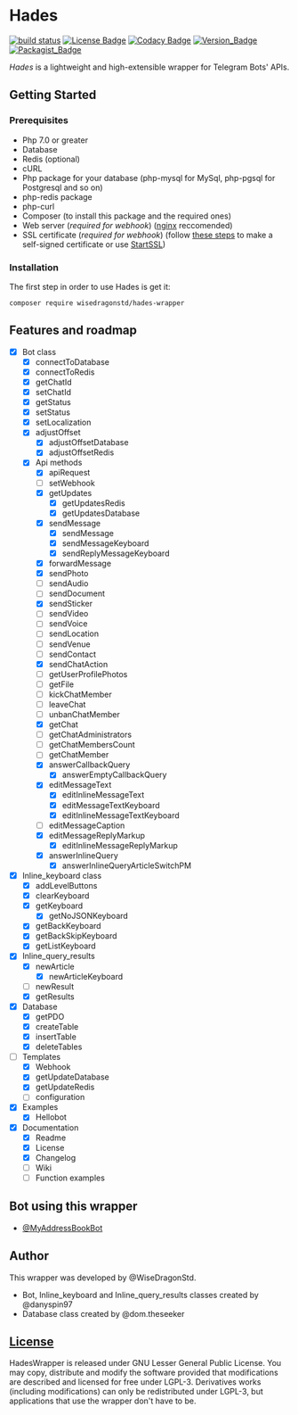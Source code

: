 # Hades
[![build status](https://gitlab.com/WiseDragonStd/HadesWrapper/badges/master/build.svg)](https://gitlab.com/WiseDragonStd/HadesWrapper/commits/master)
[![License Badge](https://img.shields.io/badge/license-LGPL--3.0+-blue.svg?style=flat)]()
[![Codacy Badge](https://api.codacy.com/project/badge/Grade/37c6ba26de864c1e966aa4813b538e96)](https://www.codacy.com/app/danyspin97/HadesWrapper?utm_source=gitlab.com&amp;utm_medium=referral&amp;utm_content=WiseDragonStd/HadesWrapper/&amp;utm_campaign=Badge_Grade)
[![Version_Badge](https://img.shields.io/badge/version-0.3.4-yellow.svg?style=flat)]()
[![Packagist_Badge](https://img.shields.io/packagist/v/wisedragonstd/hades-wrapper.svg?style=flat)]()

*Hades* is a lightweight and high-extensible wrapper for Telegram Bots' APIs.

## Getting Started

### Prerequisites
- Php 7.0 or greater
- Database
- Redis (optional)
- cURL
- Php package for your database (php-mysql for MySql, php-pgsql for Postgresql and so on)
- php-redis package
- php-curl
- Composer (to install this package and the required ones)
- Web server (*required for webhook*) ([nginx](http://nginx.org/) reccomended)
- SSL certificate (*required for webhook*) (follow [these steps](https://devcenter.heroku.com/articles/ssl-certificate-self) to make a self-signed certificate or use [StartSSL](https://www.startssl.com/))

### Installation
The first step in order to use Hades is get it:

```
composer require wisedragonstd/hades-wrapper
```

## Features and roadmap

- [x] Bot class
    - [x] connectToDatabase
    - [x] connectToRedis
    - [x] getChatId
    - [x] setChatId
    - [x] getStatus
    - [x] setStatus
    - [x] setLocalization
    - [x] adjustOffset
        - [x] adjustOffsetDatabase
        - [x] adjustOffsetRedis
    - [x] Api methods
        - [x] apiRequest
        - [ ] setWebhook
        - [x] getUpdates
            - [x] getUpdatesRedis
            - [x] getUpdatesDatabase
        - [x] sendMessage
            - [x] sendMessage
            - [x] sendMessageKeyboard
            - [x] sendReplyMessageKeyboard
        - [x] forwardMessage
        - [x] sendPhoto
        - [ ] sendAudio
        - [ ] sendDocument
        - [x] sendSticker
        - [ ] sendVideo
        - [ ] sendVoice
        - [ ] sendLocation
        - [ ] sendVenue
        - [ ] sendContact
        - [x] sendChatAction
        - [ ] getUserProfilePhotos
        - [ ] getFile
        - [ ] kickChatMember
        - [ ] leaveChat
        - [ ] unbanChatMember
        - [x] getChat
        - [ ] getChatAdministrators
        - [ ] getChatMembersCount
        - [ ] getChatMember
        - [x] answerCallbackQuery
            - [x] answerEmptyCallbackQuery
        - [x] editMessageText
            - [x] editInlineMessageText
            - [x] editMessageTextKeyboard
            - [x] editInlineMessageTextKeyboard
        - [ ] editMessageCaption
        - [x] editMessageReplyMarkup
            - [x] editInlineMessageReplyMarkup
        - [x] answerInlineQuery
            - [x] answerInlineQueryArticleSwitchPM
- [x] Inline_keyboard class
    - [x] addLevelButtons
    - [x] clearKeyboard
    - [x] getKeyboard
        - [x] getNoJSONKeyboard
    - [x] getBackKeyboard
    - [x] getBackSkipKeyboard
    - [x] getListKeyboard
- [x] Inline_query_results
    - [x] newArticle
        - [x] newArticleKeyboard
    - [ ] newResult
    - [x] getResults
- [x] Database
    - [x] getPDO
    - [x] createTable
    - [x] insertTable
    - [x] deleteTables
- [ ] Templates
    - [x] Webhook
    - [x] getUpdateDatabase
    - [x] getUpdateRedis
    - [ ] configuration
- [x] Examples
    - [x] Hellobot
- [x] Documentation
    - [x] Readme
    - [x] License
    - [x] Changelog
    - [ ] Wiki
    - [ ] Function examples

## Bot using this wrapper
- [@MyAddressBookBot](https://telegram.me/myaddressbookbot)

## Author
This wrapper was developed by @WiseDragonStd.
- Bot, Inline_keyboard and Inline_query_results classes created by @danyspin97
- Database class created by @dom.theseeker

## [License](https://www.gnu.org/licenses/lgpl-3.0.en.html)
HadesWrapper is released under GNU Lesser General Public License.
You may copy, distribute and modify the software provided that modifications are described and licensed for free under LGPL-3. Derivatives works (including modifications) can only be redistributed under LGPL-3, but applications that use the wrapper don't have to be.
